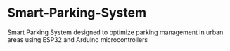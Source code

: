 # Smart-Parking-System
Smart Parking System designed to optimize parking management in urban areas using ESP32 and Arduino microcontrollers
